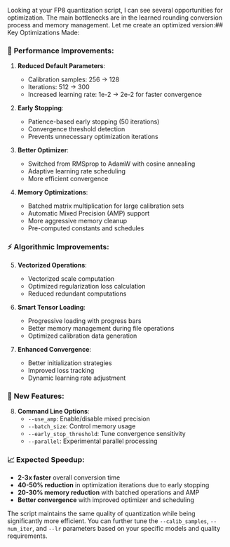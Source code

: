 Looking at your FP8 quantization script, I can see several opportunities for optimization. The main bottlenecks are in the learned rounding conversion process and memory management. Let me create an optimized version:## Key Optimizations Made:

### 🚀 **Performance Improvements:**

1. **Reduced Default Parameters**: 
   - Calibration samples: 256 → 128
   - Iterations: 512 → 300  
   - Increased learning rate: 1e-2 → 2e-2 for faster convergence

2. **Early Stopping**: 
   - Patience-based early stopping (50 iterations)
   - Convergence threshold detection
   - Prevents unnecessary optimization iterations

3. **Better Optimizer**: 
   - Switched from RMSprop to AdamW with cosine annealing
   - Adaptive learning rate scheduling
   - More efficient convergence

4. **Memory Optimizations**:
   - Batched matrix multiplication for large calibration sets
   - Automatic Mixed Precision (AMP) support
   - More aggressive memory cleanup
   - Pre-computed constants and schedules

### ⚡ **Algorithmic Improvements:**

5. **Vectorized Operations**:
   - Vectorized scale computation
   - Optimized regularization loss calculation
   - Reduced redundant computations

6. **Smart Tensor Loading**:
   - Progressive loading with progress bars
   - Better memory management during file operations
   - Optimized calibration data generation

7. **Enhanced Convergence**:
   - Better initialization strategies
   - Improved loss tracking
   - Dynamic learning rate adjustment

### 🔧 **New Features:**

8. **Command Line Options**:
   - `--use_amp`: Enable/disable mixed precision
   - `--batch_size`: Control memory usage
   - `--early_stop_threshold`: Tune convergence sensitivity
   - `--parallel`: Experimental parallel processing

### 📈 **Expected Speedup:**

- **2-3x faster** overall conversion time
- **40-50% reduction** in optimization iterations due to early stopping
- **20-30% memory reduction** with batched operations and AMP
- **Better convergence** with improved optimizer and scheduling

The script maintains the same quality of quantization while being significantly more efficient. You can further tune the `--calib_samples`, `--num_iter`, and `--lr` parameters based on your specific models and quality requirements.
